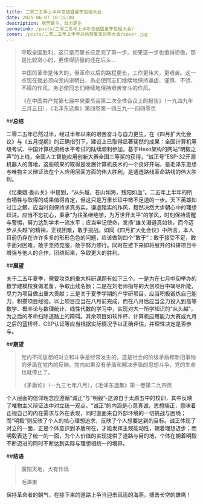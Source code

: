 ```yaml
---
title: 二零二五年上半年总结暨夏季启程大会
date: 2025-06-07 16:15:00
description: 艰苦奋斗，自力更生
permalink: /posts/二零二五年上半年总结暨夏季启程大会/
cover: /posts/二零二五年上半年总结暨夏季启程大会/cover.jpg
---
```



> 夺取全国胜利，这只是万里长征走完了第一步。如果这一步也值得骄傲，那是比较渺小的，更值得骄傲的还在后头...
>
> 
>
> 中国的革命是伟大的，但革命以后的路程更长，工作更伟大，更艰苦。这一点现在就必须向党内讲明白，务必使同志们继续地保持谦虚、谨慎、不骄、不躁的作风，务必使同志们继续地保持艰苦奋斗的作风。
>
> 《在中国共产党第七届中央委员会第二次全体会议上的报告》（一九四九年三月五日），《毛泽东选集》第四卷第一四三九-一四四零页

##**总结**

二零二五年已然过半，经过半年以来的艰苦奋斗与自力更生，在《四月扩大化会议》与《五月提纲》的正确指引下，建设上已取得显著斐然的成果：全国计算机等级考试、中国计算机资格水平考试的陆续顺利参加，基于Hexo架构的网站“明毅之声”的上线，全国人工智能应用创新大赛全国三等奖的获得，“诚正号”ESP-32开源机器人的落地，这些硕果的取得是发展计算机技术的一个良好开端，是毛泽东思想与唯物主义辩证法在个人应用层面方面的伟大胜利，是通透路线革命路线的伟大胜利。

《忆秦娥·娄山关》中提到，“从头越，苍山如海，残阳如血”。二五年上半年的所有牺牲与取得的成果值得肯定，但这只是万里长征中微不足道的一步。天下英雄如过江之鲫，应当时刻保持求真务实，谦虚踏实的作风，毅然决然大步朝心中的理想跃进。应当不忘初心，秉承“为往圣继绝学，为万世开太平”的学风，时刻保持清醒与警惕，努力达到学术一流水平；应当牢记使命，发扬“雄关漫道真如铁，而今迈步从头越”的精神，正视困难，敢于挑战。如同《四月扩大化会议》中所言，本人目前仍存在许许多多的形形色色的问题，应该做到四个“敢于”：敢于接受不足，敢于面对困难，敢于坚持克服，敢于努力修行。同时在接下来即将展开的科研项目中增强与他人的合作，团结起来，争取更大的胜利。

##**展望**

关于二五年夏季，需要攻克的重大科研课题有如下三个。一是为在七月中旬举办的数学建模校赛做准备，争取出线名额；二是在刘老师指导的大创项目中竭尽所能，尽力为项目做出重大贡献；三是关于夏季学期的产学研项目，应当积极锻炼自己能力，积攒项目经验。以上项目应当在八月前完成，而在八月后应当全力投入到高等数学、概率论与数理统计、线性代数的学习中，实现对大一所学知识的“从头越”，为之后的革命扫除道路上的障碍。其余项目如软件杯、计算机应用能力大赛或九月之后的蓝桥杯、CSP认证等应当根据实际情况予以正确评估，并理性决定是否参与。

##**期望**

> 党内不同思想的对立和斗争是经常发生的，这是社会的阶级矛盾和新旧事物的矛盾在党内的反映。党内如果没有矛盾和解决矛盾的思想斗争，党的生命也就停止了。
>
> 《矛盾论》（一九三七年八月），《毛泽东选集》第一卷第二九四页



个人层面的信仰理念应遵循“诚正”与“明毅”-这源自于太原五中的校训，其中反映了唯物主义辩证法中对立统一观点。“诚正”的内涵是心意真诚，思想端正，意味着正视自己的内在需求与外在表现，同时直面来自外部环境的一切挑战与困境；而“明毅”则反映了个人的核心理想追求，反映了个人想要达到的目标。诚正体现了对立的一面，正是个体意识到矛盾所在，才能发挥主观能动性，朝着理想迈步；而明毅表达了统一的一面，为个人价值的实现提供了道路与目的地，个体在朝着明毅不断迈进的同时不断达到实际与理想相统一的境界。

##**结语**

> 廣闊天地，大有作爲
>
> 毛澤東

保持革命者的朝气，在接下来的道路上争当迎击风雨的海燕，搏击长空的雄鹰！